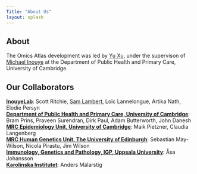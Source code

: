 ```yaml
---
Title: "About Us" 
layout: splash
---
```







## About
The Omics Atlas development was led by [Yu Xu](mailto:yx322@medschl.cam.ac.uk), under the supervison of [Michael Inouye](https://www.inouyelab.org/home/people) at the Department of Public Health and Primary Care, University of Cambridge.


## Our Collaborators
**[InouyeLab](https://www.inouyelab.org/)**: Scott Ritchie, [Sam Lambert](https://www.phpc.cam.ac.uk/people/ceu-group/ceu-research-staff/sam-lambert/), Loïc Lannelongue, Artika Nath, Elodie Persyn  
**[Department of Public Health and Primary Care, University of Cambridge](https://www.phpc.cam.ac.uk/ceu/)**: Bram Prins, Praveen Surendran, Dirk Paul, Adam Butterworth, John Danesh  
**[MRC Epidemiology Unit, University of Cambridge](https://www.mrc-epid.cam.ac.uk/)**: Maik Pietzner, Claudia Langenberg  
**[MRC Human Genetics Unit, The University of Edinburgh](https://www.ed.ac.uk/mrc-human-genetics-unit/research/wilson-group)**: Sebastian May-Wilson, Nicola Pirastu, Jim Wilson  
**[Immunology, Genetics and Pathology, IGP, Uppsala University](https://igp.uu.se/)**: Åsa Johansson  
**[Karolinska Institutet](https://ki.se/)**: Anders Mälarstig



